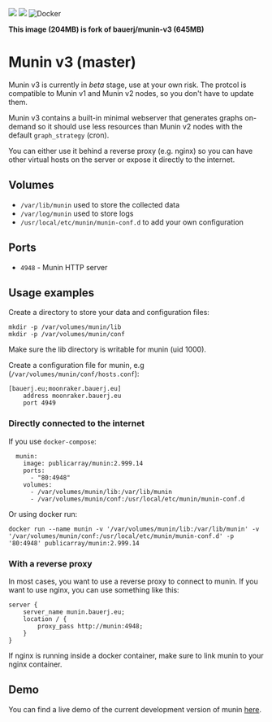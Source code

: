[![](https://images.microbadger.com/badges/image/publicarray/munin.svg)](https://microbadger.com/images/publicarray/munin "Get your own image badge on microbadger.com")
[![](https://images.microbadger.com/badges/version/publicarray/munin.svg)](https://microbadger.com/images/publicarray/munin "Get your own version badge on microbadger.com")
![Docker](https://github.com/publicarray/docker-munin/workflows/Docker/badge.svg)

**This image (204MB) is fork of bauerj/munin-v3 (645MB)**

# Munin v3 (master)

Munin v3 is currently in _beta_ stage, use at your own risk. The protcol is compatible to Munin v1 and Munin v2
nodes, so you don't have to update them.

Munin v3 contains a built-in minimal webserver that generates graphs on-demand so it should use less resources
than Munin v2 nodes with the default `graph_strategy` (cron).

You can either use it behind a reverse proxy (e.g. nginx) so you can have other virtual hosts on the server
or expose it directly to the internet.

## Volumes

* `/var/lib/munin` used to store the collected data
* `/var/log/munin` used to store logs
* `/usr/local/etc/munin/munin-conf.d` to add your own configuration

## Ports

* `4948` - Munin HTTP server

## Usage examples

Create a directory to store your data and configuration files:

    mkdir -p /var/volumes/munin/lib
    mkdir -p /var/volumes/munin/conf

Make sure the lib directory is writable for munin (uid 1000).

Create a configuration file for munin, e.g (`/var/volumes/munin/conf/hosts.conf`):

    [bauerj.eu;moonraker.bauerj.eu]
        address moonraker.bauerj.eu
        port 4949

### Directly connected to the internet

If you use `docker-compose`:

      munin:
        image: publicarray/munin:2.999.14
        ports:
          - "80:4948"
        volumes:
          - /var/volumes/munin/lib:/var/lib/munin
          - /var/volumes/munin/conf:/usr/local/etc/munin/munin-conf.d

Or using docker run:

    docker run --name munin -v '/var/volumes/munin/lib:/var/lib/munin' -v '/var/volumes/munin/conf:/usr/local/etc/munin/munin-conf.d' -p '80:4948' publicarray/munin:2.999.14


### With a reverse proxy

In most cases, you want to use a reverse proxy to connect to munin. If you want to use nginx, you can use something like this:

    server {
        server_name munin.bauerj.eu;
        location / {
            proxy_pass http://munin:4948;
        }
    }

If nginx is running inside a docker container, make sure to link munin to your nginx container.

## Demo

You can find a live demo of the current development version of munin [here](http://demo.munin-monitoring.org/).
